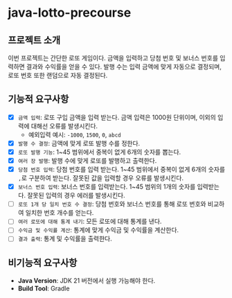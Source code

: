 # java-lotto-precourse
## 프로젝트 소개
이번 프로젝트는 간단한 로또 게임이다. 금액을 입력하고 당첨 번호 및 보너스 번호를 입력하면 결과와 수익률을 얻을 수 있다.
발행 수는 입력 금액에 맞게 자동으로 결정되며, 로또 번호 또한 랜덤으로 자동 결정된다.

## 기능적 요구사항
- [x] `금액 입력`: 로또 구입 금액을 입력 받는다. 금액 입력은 1000원 단위이며, 이외의 입력에 대해선 오류를 발생시킨다.
  - 예외입력 예시: `-1000`, `1500`, `0`, `abcd`
- [x] `발행 수 결정`: 금액에 맞게 로또 발행 수를 정한다.
- [x] `로또 발행 기능`: 1~45 범위에서 중복이 없게 6개의 숫자를 뽑는다.
- [x] `여러 장 발행`: 발행 수에 맞게 로또를 발행하고 출력한다.
- [x] `당첨 번호 입력`: 당첨 번호를 입력 받는다. 1~45 범위에서 중복이 없게 6개의 숫자를 `,`로 구분하여 받는다. 잘못된 값을 입력할 경우 오류를 발생시킨다.
- [x] `보너스 번호 입력`: 보너스 번호를 입력받는다. 1~45 범위의 1개의 숫자를 입력받는다. 잘못된 입력의 경우 에러를 발생시킨다.
- [ ] `로또 1개 당 일치 번호 수 결정`: 당첨 번호와 보너스 번호를 통해 로또 번호와 비교하여 일치한 번호 개수를 얻는다.
- [ ] `여러 로또에 대해 통계 내기`: 모든 로또에 대해 통계를 낸다.
- [ ] `수익금 및 수익률 계산`: 통계에 맞게 수익금 및 수익률을 계산한다.
- [ ] `결과 출력`: 통계 및 수익률을 출력한다.

## 비기능적 요구사항
- **Java Version**: JDK 21 버전에서 실행 가능해야 한다.
- **Build Tool**: Gradle